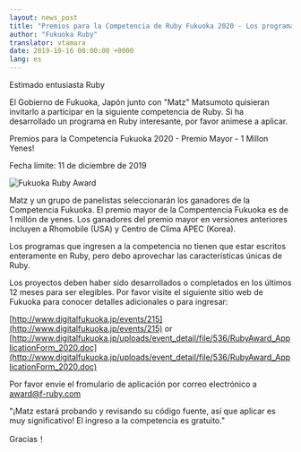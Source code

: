 ```yaml
---
layout: news_post
title: "Premios para la Competencia de Ruby Fukuoka 2020 - Los programas participantes serán juzgados por Matz"
author: "Fukuoka Ruby"
translator: vtamara
date: 2019-10-16 00:00:00 +0000
lang: es
---
```


Estimado entusiasta Ruby

El Gobierno de Fukuoka, Japón junto con "Matz" Matsumoto quisieran invitarlo
a participar en la siguiente competencia de Ruby.  Si ha desarrollado un
programa en Ruby interesante, por favor animese a aplicar.

Premios para la Competencia Fukuoka 2020 - Premio Mayor - 1 Millon Yenes!

Fecha límite: 11 de diciembre de 2019

![Fukuoka Ruby Award](https://www.digitalfukuoka.jp/javascripts/kcfinder/upload/images/fukuokarubyaward2017.png)

Matz y un grupo de panelistas seleccionarán los ganadores de la Competencia
Fukuoka.  El premio mayor de la Compentencia Fukuoka es de 1 millón de yenes.
Los ganadores del premio mayor en versiones anteriores incluyen a
Rhomobile (USA) y Centro de Clima APEC (Korea).


Los programas que ingresen a la competencia no tienen que estar escritos
enteramente en Ruby, pero debo aprovechar las características únicas de Ruby.

Los proyectos deben haber sido desarrollados o completados en los últimos 12
meses para ser elegibles.  Por favor visite el siguiente sitio web de Fukuoka
para conocer detalles adicionales o para ingresar:

[http://www.digitalfukuoka.jp/events/215](http://www.digitalfukuoka.jp/events/215) or
[http://www.digitalfukuoka.jp/uploads/event_detail/file/536/RubyAward_ApplicationForm_2020.doc](http://www.digitalfukuoka.jp/uploads/event_detail/file/536/RubyAward_ApplicationForm_2020.doc)

Por favor envie el fromulario de aplicación por correo electrónico a
award@f-ruby.com

"¡Matz estará probando y revisando su código fuente, así que aplicar es
muy significativo!  El ingreso a la competencia es gratuito."


Gracias！
